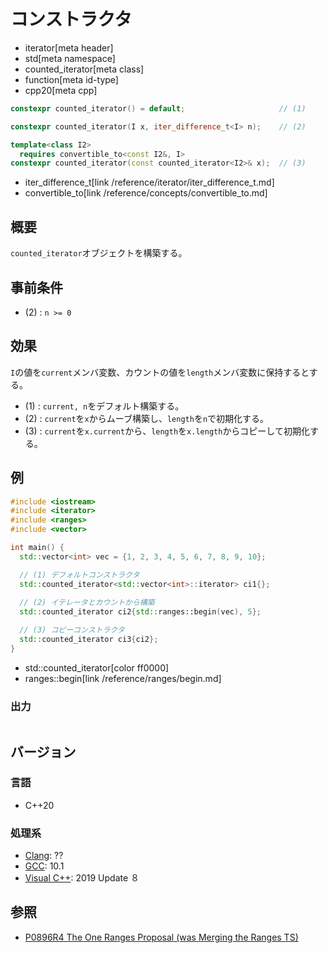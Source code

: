 # コンストラクタ
* iterator[meta header]
* std[meta namespace]
* counted_iterator[meta class]
* function[meta id-type]
* cpp20[meta cpp]

```cpp
constexpr counted_iterator() = default;                     // (1)

constexpr counted_iterator(I x, iter_difference_t<I> n);    // (2)

template<class I2>
  requires convertible_to<const I2&, I>
constexpr counted_iterator(const counted_iterator<I2>& x);  // (3)
```
* iter_difference_t[link /reference/iterator/iter_difference_t.md]
* convertible_to[link /reference/concepts/convertible_to.md]

## 概要

`counted_iterator`オブジェクトを構築する。

## 事前条件

- (2) : `n >= 0`

## 効果

`I`の値を`current`メンバ変数、カウントの値を`length`メンバ変数に保持するとする。

- (1) : `current, n`をデフォルト構築する。
- (2) : `current`を`x`からムーブ構築し、`length`を`n`で初期化する。
- (3) : `current`を`x.current`から、`length`を`x.length`からコピーして初期化する。

## 例
```cpp example
#include <iostream>
#include <iterator>
#include <ranges>
#include <vector>

int main() {
  std::vector<int> vec = {1, 2, 3, 4, 5, 6, 7, 8, 9, 10};

  // (1) デフォルトコンストラクタ
  std::counted_iterator<std::vector<int>::iterator> ci1{};
  
  // (2) イテレータとカウントから構築
  std::counted_iterator ci2{std::ranges::begin(vec), 5};

  // (3) コピーコンストラクタ
  std::counted_iterator ci3{ci2};
}
```
* std::counted_iterator[color ff0000]
* ranges::begin[link /reference/ranges/begin.md]

### 出力
```
```

## バージョン
### 言語
- C++20

### 処理系
- [Clang](/implementation.md#clang): ??
- [GCC](/implementation.md#gcc): 10.1
- [Visual C++](/implementation.md#visual_cpp): 2019 Update ８

## 参照
- [P0896R4 The One Ranges Proposal (was Merging the Ranges TS)](http://www.open-std.org/jtc1/sc22/wg21/docs/papers/2018/p0896r4.pdf)
